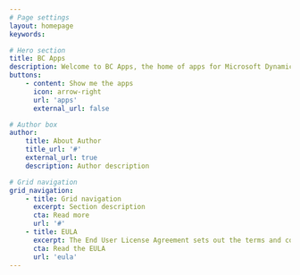 ```yaml
---
# Page settings
layout: homepage
keywords:

# Hero section
title: BC Apps
description: Welcome to BC Apps, the home of apps for Microsoft Dynamics 365 Business Central
buttons:
    - content: Show me the apps
      icon: arrow-right
      url: 'apps'
      external_url: false

# Author box
author:
    title: About Author
    title_url: '#'
    external_url: true
    description: Author description

# Grid navigation
grid_navigation:
    - title: Grid navigation
      excerpt: Section description
      cta: Read more
      url: '#'
    - title: EULA
      excerpt: The End User License Agreement sets out the terms and conditions for using our apps
      cta: Read the EULA
      url: 'eula'
---
```

